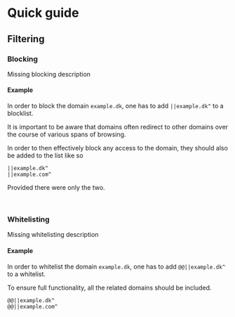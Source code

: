 # Quick guide

## Filtering

### Blocking

Missing blocking description

#### Example

In order to block the domain `example.dk`, one has to add `||example.dk^` to a blocklist.

It is important to be aware that domains often redirect to other domains over the course of various spans of browsing.

In order to then effectively block any access to the domain, they should also be added to the list like so

```
||example.dk^
||example.com^
```

Provided there were only the two.

</br>

### Whitelisting

Missing whitelisting description

#### Example

In order to whitelist the domain `example.dk`, one has to add `@@||example.dk^` to a whitelist.

To ensure full functionality, all the related domains should be included.

```
@@||example.dk^
@@||example.com^
```
